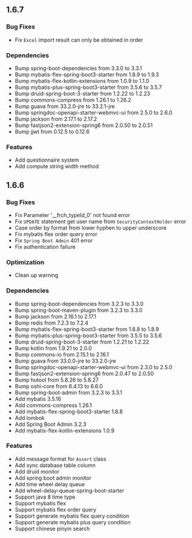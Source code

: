 ## 1.6.7

### Bug Fixes

 * Fix `Excel` import result can only be obtained in order

### Dependencies

 * Bump spring-boot-dependencies from 3.3.0 to 3.3.1
 * Bump mybatis-flex-spring-boot3-starter from 1.8.9 to 1.9.3
 * Bump mybatis-flex-kotlin-extensions from 1.0.9 to 1.1.0
 * Bump mybatis-plus-spring-boot3-starter from 3.5.6 to 3.5.7
 * Bump druid-spring-boot-3-starter from 1.2.22 to 1.2.23
 * Bump commons-compress from 1.26.1 to 1.26.2
 * Bump guava from 33.2.0-jre to 33.2.1-jre
 * Bump springdoc-openapi-starter-webmvc-ui from 2.5.0 to 2.6.0
 * Bump jackson from 2.17.1 to 2.17.2
 * Bump fastjson2-extension-spring6 from 2.0.50 to 2.0.51
 * Bump jjwt from 0.12.5 to 0.12.6

### Features

 * Add questionnaire system
 * Add compute string width method

## 1.6.6

### Bug Fixes

 * Fix Parameter '__frch_typeId_0' not found error
 * Fix `UPDATE` statement get user name from `SecurityContextHolder` error
 * Case order by format from lower hyphen to upper underscore
 * Fix mybatis flex order query error
 * Fix `Spring Boot Admin` 401 error
 * Fix authentication failure

### Optimization

 * Clean up warning

### Dependencies

 * Bump spring-boot-dependencies from 3.2.3 to 3.3.0
 * Bump spring-boot-maven-plugin from 3.2.3 to 3.3.0
 * Bump jackson from 2.16.1 to 2.17.1
 * Bump redis from 7.2.3 to 7.2.4
 * Bump mybatis-flex-spring-boot3-starter from 1.8.8 to 1.8.9
 * Bump mybatis-plus-spring-boot3-starter from 3.5.5 to 3.5.6
 * Bump druid-spring-boot-3-starter from 1.2.21 to 1.2.22
 * Bump kotlin from 1.9.21 to 2.0.0
 * Bump commons-io from 2.15.1 to 2.16.1
 * Bump guava from 33.0.0-jre to 33.2.0-jre
 * Bump springdoc-openapi-starter-webmvc-ui from 2.3.0 to 2.5.0
 * Bump fastjson2-extension-spring6 from 2.0.47 to 2.0.50
 * Bump hutool from 5.8.26 to 5.8.27
 * Bump oshi-core from 6.4.13 to 6.6.0
 * Bump spring-boot-admin from 3.2.3 to 3.3.1
 * Add mybatis 3.5.16
 * Add commons-compress 1.26.1
 * Add mybatis-flex-spring-boot3-starter 1.8.8
 * Add lombok
 * Add Spring Boot Admin 3.2.3
 * Add mybatis-flex-kotlin-extensions 1.0.9

### Features

 * Add message format for `Assert` class
 * Add sync database table column
 * Add druid monitor
 * Add spring boot admin monitor
 * Add time wheel delay queue
 * Add wheel-delay-queue-spring-boot-starter
 * Support java 8 time type
 * Support mybatis flex
 * Support mybatis flex order query
 * Support generate mybatis flex query condition
 * Support generate mybatis plus query condition
 * Support chinese pinyin search
